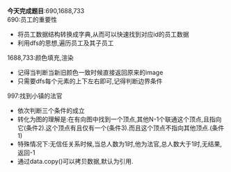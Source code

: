 **今天完成题目**:690,1688,733  
690:员工的重要性
- 将员工数据结构转换成字典,从而可以快速找到对应id的员工数据
- 利用dfs的思想,遍历员工及其子员工

1688,733:颜色填充,渲染
- 记得当判断当新旧颜色一致时候直接返回原来的image
- 只需要dfs每个元素的上下左右即可,记得判断边界条件

997:找到小镇的法官
- 依次判断三个条件的成立
- 转化为图的理解是:在有向图中找到一个顶点,其他N-1个联通这个顶点,且指向它(条件2).这个顶点有且仅有一个(条件3).而且这个顶点不指向其他顶点.(条件1)
- 特殊情况下:无信任关系时候,当总人数为1时,他为法官,总人数大于1时,无结果,返回-1
- 通过data.copy()可以拷贝数据,默认为引用.